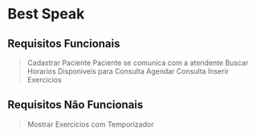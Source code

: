 # Best Speak

## Requisitos Funcionais

> Cadastrar Paciente
> Paciente se comunica com a atendente
> Buscar Horarios Disponiveis para Consulta
> Agendar Consulta
> Inserir Exercicios

## Requisitos Não Funcionais

> Mostrar Exercicios com Temporizador
